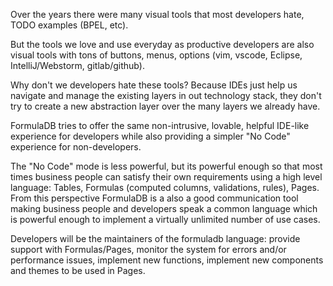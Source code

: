 Over the years there were many visual tools that most developers hate, TODO examples (BPEL, etc).

But the tools we love and use everyday as productive developers are also visual tools with tons of buttons, menus, options (vim, vscode, Eclipse, IntelliJ/Webstorm, gitlab/github).

Why don't we developers hate these tools? Because IDEs just help us navigate and manage the existing layers in out technology stack, they don't try to create a new abstraction layer over the many layers we already have.

FormulaDB tries to offer the same non-intrusive, lovable, helpful IDE-like experience for developers while also providing a simpler "No Code" experience for non-developers. 

The "No Code" mode is less powerful, but its powerful enough so that most times business people can satisfy their own requirements using a high level language: Tables, Formulas (computed columns, validations, rules), Pages. From this perspective FormulaDB is a also a good communication tool making business people and developers speak a common language which is powerful enough to implement a virtually unlimited number of use cases.

Developers will be the maintainers of the formuladb language: provide support with Formulas/Pages, monitor the system for errors and/or performance issues, implement new functions, implement new components and themes to be used in Pages.
